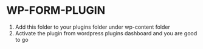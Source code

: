 # WP-FORM-PLUGIN

1. Add this folder to your plugins folder under wp-content folder
2. Activate the plugin from wordpress plugins dashboard and you are good to go

